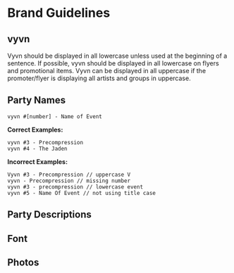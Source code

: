 # Brand Guidelines

## vyvn
Vyvn should be displayed in all lowercase unless used at the beginning of a sentence. If possible, vyvn should be displayed in all lowercase on flyers and promotional items. Vyvn can be displayed in all uppercase if the promoter/flyer is displaying all artists and groups in uppercase.

## Party Names

```
vyvn #[number] - Name of Event
```  
  

**Correct Examples:**
```
vyvn #3 - Precompression
vyvn #4 - The Jaden
```  
  
        
**Incorrect Examples:**
```
Vyvn #3 - Precompression // uppercase V
vyvn - Precompression // missing number
vyvn #3 - precompression // lowercase event
vyvn #5 - Name Of Event // not using title case
```

## Party Descriptions

## Font

## Photos
